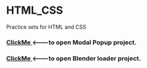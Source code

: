 # HTML_CSS
 Practice sets for HTML and CSS
<h3><a href="https://modalpopupproject.netlify.app/" target="_blank">ClickMe </a><---to open Modal Popup project. </h3>
 
 
 
<h3><a href="https://admiralanne-blener-loader.netlify.app/" target="_blank">ClickMe </a><---to open Blender loader project. </h3>
